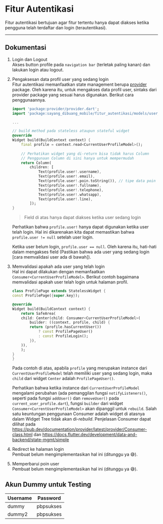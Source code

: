 # Fitur Autentikasi
Fitur autentikasi bertujuan agar fitur tertentu hanya dapat diakses ketika pengguna telah terdaftar dan login (terautentikasi).

***

## Dokumentasi
1. Login dan Logout<br>
Akses button profile pada `navigation bar` (terletak paling kanan) dan lakukan login atau logout.

2. Pengaksesan data profil user yang sedang login<br>
Fitur autentikasi memanfaatkan state management berupa [provider](https://pub.dev/packages/provider) package. Oleh karena itu, untuk mengakses data profil user, sintaks dari provider package yang sesuai harus digunakan. Berikut cara penggunaannya.

    ```dart
    import 'package:provider/provider.dart';
    import 'package:sayang_dibuang_mobile/fitur_autentikasi/models/user_profile.dart';

    ...

    // build method pada stateless ataupun stateful widget
    @override
    Widget build(BuildContext context) {
        final profile = context.read<CurrentUserProfileModel>();
        
        // Perhatikan widget yang di-return bisa tidak harus Column
        // Penggunaan Column di sini hanya untuk mempermudah
        return Column(
            children: [
                Text(profile.user!.username),
                Text(profile.user!.email),
                Text(profile.user!.poin.toString()), // tipe data poin adalah int
                Text(profile.user!.fullname),
                Text(profile.user!.telephone),
                Text(profile.user!.whatsapp),
                Text(profile.user!.line),
            ]);
    }
    ```
    > Field di atas hanya dapat diakses ketika user sedang login

    Perhatikan bahwa `profile.user!` hanya dapat digunakan ketika user telah login. Hal ini dikarenakan kita dapat memastikan bahwa `profile.user != null` setelah user login. 

    Ketika user belum login, `profile.user == null`. Oleh karena itu, hati-hati dalam mengakses field (Pastikan bahwa ada user yang sedang login [cara memvalidasi user ada di bawah]).

3. Memvalidasi apakah ada user yang telah login<br>
Hal ini dapat dilakukan dengan memanfaatkan `Consumer<CurrentUserProfileModel>`. Berikut contoh bagaimana memvalidasi apakah user telah login untuk halaman profil.

    ```dart
    class ProfilePage extends StatelessWidget {
    const ProfilePage({super.key});

    @override
    Widget build(BuildContext context) {
        return SafeArea(
        child: Center(child: Consumer<CurrentUserProfileModel>(
            builder: ((context, profile, child) {
            return (profile.hasCurrentUser())
                ? const ProfilePageUser()
                : const ProfileLogin();
            }),
        )),
        );
    }
    }
    ```
    Pada contoh di atas, apabila `profile` yang merupakan instance dari `CurrentUserProfileModel` telah memiliki user yang sedang login, maka `child` dari widget `Center` adalah  `ProfilePageUser()`.

    Perhatikan bahwa ketika instance dari `CurrentUserProfileModel` mengalami perubahan (ada pemanggilan fungsi `notifyListeners()`, seperti pada fungsi `addUser()` dan `removeUser()` pada `current_user_profile.dart`), fungsi `builder` dari widget `Consumer<CurrentUserProfileModel>` akan dipanggil untuk `rebuild`. Salah satu keuntungan penggunaan Consumer adalah widget di atasnya dalam Widget Tree tidak akan di-*rebuild*. Penjelasan Consumer dapat dilihat pada https://pub.dev/documentation/provider/latest/provider/Consumer-class.html dan https://docs.flutter.dev/development/data-and-backend/state-mgmt/simple



4. Redirect ke halaman login<br>
Pembuat belum mengimplementasikan hal ini (ditunggu ya :sweat_smile:).

5. Memperbarui poin user<br>
Pembuat belum mengimplementasikan hal ini (ditunggu ya :sweat_smile:).



## Akun Dummy untuk Testing
| Username | Password |
| --- | --- |
| dummy | pbpsukses |
| dummy2 | pbpsukses |
